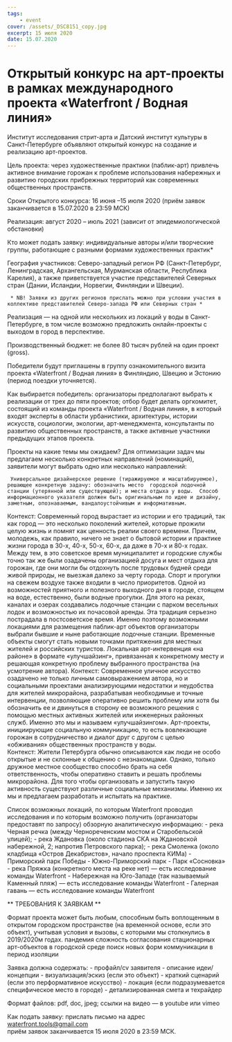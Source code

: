 ```yaml
---
tags:
    - event
cover: /assets/_DSC8151_copy.jpg
excerpt: 15 июля 2020
date: 15.07.2020
---
```


# Открытый конкурс на арт-проекты в рамках международного проекта «Waterfront / Водная линия»


Институт исследования стрит-арта и Датский институт культуры в Санкт-Петербурге объявляют открытый конкурс на создание и реализацию арт-проектов.

Цель проекта: через художественные практики (паблик-арт) привлечь активное внимание горожан к проблеме использования набережных и  развитию городских прибрежных территорий как современных общественных пространств. 

Сроки Открытого конкурса: 16 июня –15 июля 2020 (приём заявок заканчивается в 15.07.2020 в 23:59 МСК)

Реализация: август 2020 – июль 2021 (зависит от эпидемиологической обстановки)

Кто может подать заявку: индивидуальные авторы и/или творческие группы, работающие с разными формами художественных практик*

География участников: Северо-западный регион РФ (Санкт-Петербург, Ленинградская, Архангельская, Мурманская области, Республика Карелия), а также приветствуется участие представителей Северных стран (Дании, Исландии, Норвегии, Финляндии и Швеции). 

     * NB! Заявки из других регионов прислать можно при условии участия в коллективе представителей Северо-запада РФ или Северных стран *

Реализация — на одной или нескольких из локаций у воды  в Санкт-Петербурге, в том числе возможно предложить онлайн-проекты с выходом в город в перспективе.

Производственный бюджет: не более 80 тысяч рублей на один проект (gross). 

Победители будут приглашены в группу ознакомительного визита проекта «Waterfront / Водная линия» в Финляндию, Швецию и Эстонию (период поездки уточняется).

Как выбирается победитель: 
     организаторы предполагают выбрать к реализации от трех до пяти проектов; отбор будет делать оргкомитет, состоящий из         команды проекта «Waterfront / Водная линия», в который входят эксперты в области урбанистики, архитектуры, истории искусств, социологии, экологии, арт-менеджмента, консультанты по развитию общественных пространств, а также активные участники предыдущих этапов проекта. 

Проекты на какие темы мы ожидаем? Для оптимизации задач мы предлагаем несколько конкретных направлений (номинаций), заявители могут выбрать одно или несколько направлений: 

     Универсальное дизайнерское решение (тиражируемое и масштабируемое), решающее конкретную задачу: обозначить место  городской лодочной станции (утерянной или существующей); и места отдыха у воды.  Способ информационного указателя должен быть оригинальным по идее и дизайну, заметным, опознаваемым, вандалоустойчивым и информативным.
     
Контекст:
     Современный город вырастает из истории и его традиций, так как город — это несколько поколений жителей, которые прожили целую жизнь и помнят как ценность реалии своего времени. Причем, молодежь, как правило, ничего не знает о бытовой истории и практике жизни города в 30-х, 40-х, 50-х, 60-х, да даже в 70-х и 80-х годах. Между тем, в это советское время муниципалитет и городские службы точно так же были озадачены организацией досуга и мест отдыха для горожан, где они могли бы отдохнуть после трудовых будней среди живой природы, не выезжая далеко за черту города. Спорт и прогулки на свежем воздухе также входили в число приоритетов. Одной из возможностей приятного и полезного выходного дня в городе, стоящем на воде, естественно, были водные прогулки. Для этого на реках, каналах и озерах создавались лодочные станции с парком весельных лодок и возможностью их почасовой аренды. Эта традиция серьезно пострадала в постсоветское время. Именно поэтому возможными локациями для размещения паблик-арт объектов организаторы выбрали бывшие и ныне работающие лодочные станции. Временные объекты смогут стать новыми точками притяжения для местных жителей и российских туристов.
     Локальная арт-интервенция «на районе» в формате «улучшайзинг», привязанная к конкретному месту и решающая конкретную проблему выбранного пространства (на усмотрение автора). 
Контекст:
     Современное уличное искусство озадачено не только личным самовыражением автора, но и социальными проектами анализирующими недостатки и неудобства для жителей микрорайона, разрабатывая необходимые и точные интервенции, позволяющие оперативно решить проблему или хотя бы обозначить ее и двинуться в сторону ее возможного решения с помощью местных активных жителей или инженерных районных служб. Именно это мы и называем «улучшайзингом». 
     Арт-проекты, инициирующие социальную коммуникацию, то есть вовлекающие горожан в сотрудничество и диалог друг с другом с целью «обживания» общественных пространств у воды.  
Контекст:
     Жители Петербурга обычно описываются как люди не особо открытые и не склонные к общению с незнакомцами. Однако, только дружное местное сообщество способно брать на себя ответственность, чтобы оперативно ставить и решать проблемы микрорайона. Для того чтобы организовать и запустить такую активность существуют различные социальные механизмы. Именно их мы и предлагаем разработать и испытать на практике.

Список возможных локаций, по которым Waterfront проводил исследования и по которым возможно получить (организаторы предоставят по запросу) обзорную аналитическую информацию: 
     - река Черная речка (между Чернореченским мостом и Старобельской улицей);
     - река Ждановка (около стадиона СКА на Ждановской набережной, 2; напротив Петровского парка);
     - река Смоленка (около кладбища «Остров Декабристов», начало проспекта КИМа)
     - Приморский парк Победы
     - Южно-Приморский парк
     - Парк «Сосновка»
     - река Пряжка (конкретного места на реке нет) —  есть исследование команды Waterfront
     - Набережная на Юго-Западе (так называемый Каменный пляж) — есть исследование команды Waterfront
     - Галерная гавань — есть исследование команды Waterfront
     
** ТРЕБОВАНИЯ К ЗАЯВКАМ **

Формат проекта может быть любым, способным быть воплощенным в открытом городском пространстве (на временной основе, если это объект), учитывая условия и вызовы, с которыми мы столкнулись в 2019/2020м годах.
пандемия
сложность согласования стационарных арт-объектов в городской среде
поиск новых форм коммуникации в период изоляции

Заявка должна содержать: 
     - профайл/cv заявителя
     - описание идеи/концепции
     - визуализация/эскиз (если это объект)
     - краткий сценарий (если это перформативное искусство)
     - локация (если подразумевается специфическое место в городе) 
     - детализированная смета и техрайдер

Формат файлов: pdf, doc, jpeg; ссылки на видео — в youtube или vimeo

Как подать заявку: прислать письмо на адрес waterfront.tools@gmail.com   
приём заявок заканчивается 15 июля 2020 в 23:59 МСК.
